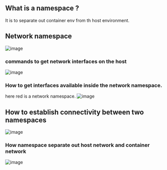 ## What is a namespace ?
It is to separate out container env from th host environment.

## Network namespace 
![image](https://github.com/MeSabya/Kubernetes/assets/33947539/f90cf6b1-c627-4cbe-84ad-9a88df486a2c)

### commands to get network interfaces on the host

![image](https://github.com/MeSabya/Kubernetes/assets/33947539/e1c5fb5a-e731-457c-88b1-16b53f337744)

### How to get interfaces available inside the network namespace.

here red is a network namespace.
![image](https://github.com/MeSabya/Kubernetes/assets/33947539/e78c4c2f-a549-4db0-bc4f-c653867b3228)

## How to establish connectivity between two namespaces 

![image](https://github.com/MeSabya/Kubernetes/assets/33947539/96c78516-2046-43b6-8b99-65d47243c13d)

### How namespace separate out host network and container network
![image](https://github.com/MeSabya/Kubernetes/assets/33947539/1261e0d4-e08b-46a1-b2d0-d41d3e11c6e0)





